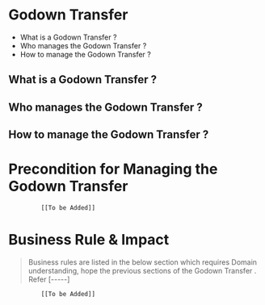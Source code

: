 # Godown Transfer

* What is a Godown Transfer ?
* Who manages the Godown Transfer ?
* How to manage the Godown Transfer ? 

## What is a Godown Transfer ?
## Who manages the Godown Transfer ?
## How to manage the Godown Transfer ? 

# Precondition for Managing the Godown Transfer 




             [[To be Added]]
 




# Business Rule & Impact 

> Business rules are listed in the below section which requires Domain understanding, hope the previous sections of the Godown Transfer . Refer [-----]


             [[To be Added]]
 


